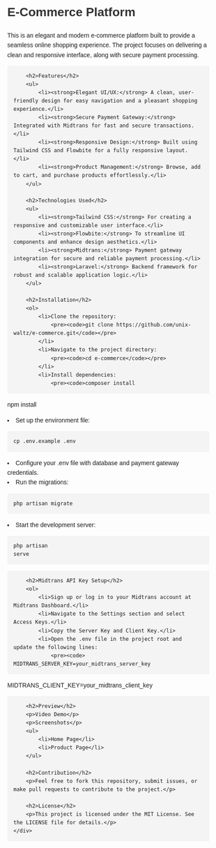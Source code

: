 <!DOCTYPE html>
<html lang="en">
<head>
    <meta charset="UTF-8">
    <meta name="viewport" content="width=device-width, initial-scale=1.0">
    <title>E-Commerce Platform</title>
    <style>
        body {
            font-family: Arial, sans-serif;
            line-height: 1.6;
            margin: 0;
            padding: 0;
        }
        h1, h2, h3 {
            color: #333;
        }
        code {
            background-color: #f4f4f4;
            padding: 0.2em 0.4em;
            border-radius: 3px;
        }
        pre {
            background-color: #f4f4f4;
            padding: 1em;
            border-radius: 3px;
            overflow-x: auto;
        }
        .container {
            padding: 20px;
        }
    </style>
</head>
<body>
    <div class="container">
        <h1>E-Commerce Platform</h1>
        <p>This is an elegant and modern e-commerce platform built to provide a seamless online shopping experience. The project focuses on delivering a clean and responsive interface, along with secure payment processing.</p>

        <h2>Features</h2>
        <ul>
            <li><strong>Elegant UI/UX:</strong> A clean, user-friendly design for easy navigation and a pleasant shopping experience.</li>
            <li><strong>Secure Payment Gateway:</strong> Integrated with Midtrans for fast and secure transactions.</li>
            <li><strong>Responsive Design:</strong> Built using Tailwind CSS and Flowbite for a fully responsive layout.</li>
            <li><strong>Product Management:</strong> Browse, add to cart, and purchase products effortlessly.</li>
        </ul>

        <h2>Technologies Used</h2>
        <ul>
            <li><strong>Tailwind CSS:</strong> For creating a responsive and customizable user interface.</li>
            <li><strong>Flowbite:</strong> To streamline UI components and enhance design aesthetics.</li>
            <li><strong>Midtrans:</strong> Payment gateway integration for secure and reliable payment processing.</li>
            <li><strong>Laravel:</strong> Backend framework for robust and scalable application logic.</li>
        </ul>

        <h2>Installation</h2>
        <ol>
            <li>Clone the repository:
                <pre><code>git clone https://github.com/unix-waltz/e-commerce.git</code></pre>
            </li>
            <li>Navigate to the project directory:
                <pre><code>cd e-commerce</code></pre>
            </li>
            <li>Install dependencies:
                <pre><code>composer install
npm install</code></pre>
            </li>
            <li>Set up the environment file:
                <pre><code>cp .env.example .env</code></pre>
            </li>
            <li>Configure your .env file with database and payment gateway credentials.</li>
            <li>Run the migrations:
                <pre><code>php artisan migrate</code></pre>
            </li>
            <li>Start the development server:
                <pre><code>php artisan serve</code></pre>
            </li>
        </ol>

        <h2>Midtrans API Key Setup</h2>
        <ol>
            <li>Sign up or log in to your Midtrans account at Midtrans Dashboard.</li>
            <li>Navigate to the Settings section and select Access Keys.</li>
            <li>Copy the Server Key and Client Key.</li>
            <li>Open the .env file in the project root and update the following lines:
                <pre><code> MIDTRANS_SERVER_KEY=your_midtrans_server_key
MIDTRANS_CLIENT_KEY=your_midtrans_client_key</code></pre>
            </li>
        </ol>

        <h2>Preview</h2>
        <p>Video Demo</p>
        <p>Screenshots</p>
        <ul>
            <li>Home Page</li>
            <li>Product Page</li>
        </ul>

        <h2>Contribution</h2>
        <p>Feel free to fork this repository, submit issues, or make pull requests to contribute to the project.</p>

        <h2>License</h2>
        <p>This project is licensed under the MIT License. See the LICENSE file for details.</p>
    </div>
</body>
</html>
